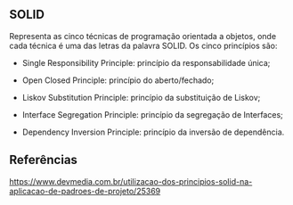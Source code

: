 ## SOLID

Representa as cinco técnicas de programação orientada a objetos, onde cada técnica é uma das letras da palavra SOLID. Os cinco princípios são:

- Single Responsibility Principle: princípio da responsabilidade única;

- Open Closed Principle: princípio do aberto/fechado;

- Liskov Substitution Principle: princípio da substituição de Liskov;

- Interface Segregation Principle: princípio da segregação de Interfaces;

- Dependency Inversion Principle: princípio da inversão de dependência.

## Referências
https://www.devmedia.com.br/utilizacao-dos-principios-solid-na-aplicacao-de-padroes-de-projeto/25369


